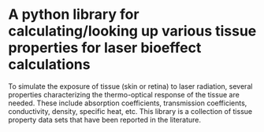 # A python library for calculating/looking up various tissue properties for laser bioeffect calculations

To simulate the exposure of tissue (skin or retina) to laser radiation, several properties characterizing the thermo-optical response of the tissue are needed.
These include absorption coefficients, transmission coefficients, conductivity, density, specific heat, etc. This library is a collection of tissue property data
sets that have been reported in the literature.
